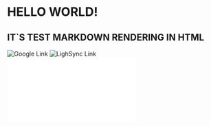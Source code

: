# HELLO WORLD!
## IT`S TEST MARKDOWN RENDERING IN HTML

![Google Link](https://google.com)
![LighSync Link](https://lighsync.org)
![glackus email](glackus@lighsync.org)
